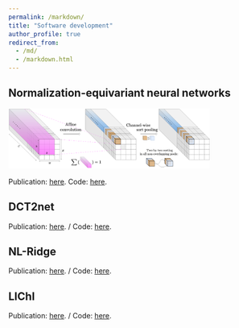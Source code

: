 ```yaml
---
permalink: /markdown/
title: "Software development"
author_profile: true
redirect_from: 
  - /md/
  - /markdown.html
---
```


## Normalization-equivariant neural networks
<img src="./../images/nenn.png" alt="drawing" width="400"/> 

Publication: [here](https://papers.nips.cc/paper_files/paper/2023/hash/12143893d9d37c3569dda800b95cabd9-Abstract-Conference.html). 
Code: [here](https://github.com/sherbret/normalization_equivariant_nn).





## DCT2net
Publication: [here](https://arxiv.org/abs/2107.14803). / Code: [here](https://github.com/sherbret/DCT2net).

## NL-Ridge
Publication: [here](https://arxiv.org/abs/2203.00570). / Code: [here](https://github.com/sherbret/NL-Ridge).

## LIChI
Publication: [here](https://arxiv.org/abs/2212.00422). / Code: [here](https://github.com/sherbret/LIChI).


